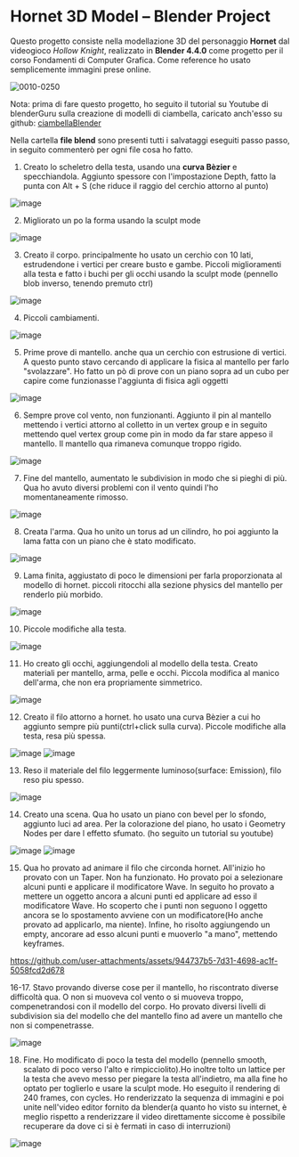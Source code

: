# Hornet 3D Model – Blender Project

Questo progetto consiste nella modellazione 3D del personaggio **Hornet** dal videogioco *Hollow Knight*, realizzato in **Blender 4.4.0** come progetto per il corso Fondamenti di Computer Grafica. Come reference ho usato semplicemente immagini prese online.

![0010-0250](https://github.com/user-attachments/assets/ff42db18-413e-4b94-b77f-717338452e11)


Nota: prima di fare questo progetto, ho seguito il tutorial su Youtube di blenderGuru sulla creazione di modelli di ciambella, caricato anch'esso su github: [ciambellaBlender](https://github.com/FedericoCerra/ciambelleBlender)

Nella cartella **file blend** sono presenti tutti i salvataggi eseguiti passo passo, in seguito commenterò per ogni file cosa ho fatto.

1. Creato lo scheletro della testa, usando una **curva Bèzier** e specchiandola. Aggiunto spessore con l'impostazione Depth, fatto la punta con Alt + S (che riduce il raggio del cerchio attorno al punto)

  ![image](https://github.com/user-attachments/assets/0467844b-d629-455d-bc00-9f0291c6d20c)


2. Migliorato un po la forma usando la sculpt mode

![image](https://github.com/user-attachments/assets/78c25958-3bad-462a-ade9-00b3c7b071a9)


3.  Creato il corpo. principalmente ho usato un cerchio con 10 lati, estrudendone i vertici per creare busto e gambe. Piccoli miglioramenti alla testa e fatto i buchi per gli occhi usando la sculpt mode (pennello blob inverso, tenendo premuto ctrl)

![image](https://github.com/user-attachments/assets/635dd84a-08e7-4fa3-bf21-105e71553780)


4.  Piccoli cambiamenti.

![image](https://github.com/user-attachments/assets/3c4f80bf-f782-48d4-a3bf-5044f68563e7)


5. Prime prove di mantello. anche qua un cerchio con estrusione di vertici. A questo punto stavo cercando di applicare la fisica al mantello per farlo "svolazzare". Ho fatto un pò di prove con un piano sopra ad un cubo per capire come funzionasse l'aggiunta di fisica agli oggetti

![image](https://github.com/user-attachments/assets/2d9d563d-a476-4214-b8cd-20925437cc4d)


6. Sempre prove col vento, non funzionanti. Aggiunto il pin al mantello mettendo i vertici attorno al colletto in un vertex group e in seguito mettendo quel vertex group come pin in modo da far stare appeso il mantello. Il mantello qua rimaneva comunque troppo rigido.

![image](https://github.com/user-attachments/assets/f0bad255-0110-4f1a-bfab-d831aaa1812a)


7. Fine del mantello, aumentato le subdivision in modo che si pieghi di più. Qua ho avuto diversi problemi con il vento quindi l'ho momentaneamente rimosso.

![image](https://github.com/user-attachments/assets/aaca2b75-db9a-4522-89ab-ea103d822503)


8. Creata l'arma. Qua ho unito un torus ad un cilindro, ho poi aggiunto la lama fatta con un piano che è stato modificato.

![image](https://github.com/user-attachments/assets/ba683c1b-b703-4977-a158-6b6c2c99456e)


9. Lama finita, aggiustato di poco le dimensioni per farla proporzionata al modello di hornet. piccoli ritocchi alla sezione physics del mantello per renderlo più morbido.

![image](https://github.com/user-attachments/assets/e27eed60-9c4f-4bf8-ab07-324e2382e47b)


10. Piccole modifiche alla testa.

![image](https://github.com/user-attachments/assets/91077c00-e67a-4eac-8418-505b34d7c6ac)


11. Ho creato gli occhi, aggiungendoli al modello della testa. Creato materiali per mantello, arma, pelle e occhi. Piccola modifica al manico dell'arma, che non era propriamente simmetrico.

![image](https://github.com/user-attachments/assets/85aa2ff4-10bc-4e00-8d03-ac53ddf57b38)


12. Creato il filo attorno a hornet. ho usato una curva Bèzier a cui ho aggiunto sempre più punti(ctrl+click sulla curva). Piccole modifiche alla testa, resa più spessa.

![image](https://github.com/user-attachments/assets/63c2ae60-f311-4db2-92ea-35e3cd790638) ![image](https://github.com/user-attachments/assets/426f9b2b-eaba-42b2-95c7-e396f65bb729)


13. Reso il materiale del filo leggermente luminoso(surface: Emission), filo reso piu spesso.

![image](https://github.com/user-attachments/assets/b814ecfc-b7dc-4dc2-8347-4d322f407946)


14. Creato una scena. Qua ho usato un piano con bevel per lo sfondo, aggiunto luci ad area. Per la colorazione del piano, ho usato i Geometry Nodes per dare l effetto sfumato. (ho seguito un tutorial su youtube)

![image](https://github.com/user-attachments/assets/210289a1-0f5c-40e0-aa33-10f7e0376758)
![image](https://github.com/user-attachments/assets/d7a6a310-fa97-41a6-a734-05fdec0f5763)


15. Qua ho provato ad animare il filo che circonda hornet. All'inizio ho provato con un Taper. Non ha funzionato. Ho provato poi a selezionare alcuni punti e applicare il modificatore Wave. In seguito ho provato a mettere un oggetto ancora a alcuni punti ed applicare ad esso il modificatore Wave. Ho scoperto che i punti non seguono l oggetto ancora se lo spostamento avviene con un modificatore(Ho anche provato ad applicarlo, ma niente). Infine, ho risolto aggiungendo un empty, ancorare ad esso alcuni punti e muoverlo "a mano", mettendo keyframes.

https://github.com/user-attachments/assets/944737b5-7d31-4698-ac1f-5058fcd2d678


16-17. Stavo provando diverse cose per il mantello, ho riscontrato diverse difficoltà qua. O non si muoveva col vento o si muoveva troppo, compenetrandosi con il modello del corpo. Ho provato diversi livelli di subdivision sia del modello che del mantello fino ad avere un mantello che non si compenetrasse.

![image](https://github.com/user-attachments/assets/b34da464-a407-4015-9c86-843dd05d6a4f)


18. Fine. Ho modificato di poco la testa del modello (pennello smooth, scalato di poco verso l'alto e rimpicciolito).Ho inoltre tolto un lattice per la testa che avevo messo per piegare la testa all'indietro, ma alla fine ho optato per toglierlo e usare la sculpt mode. Ho eseguito il rendering di 240 frames, con cycles. Ho renderizzato la sequenza di immagini e poi unite nell'video editor fornito da blender(a quanto ho visto su internet, è meglio rispetto a renderizzare il video direttamente siccome è possibile recuperare da dove ci si è fermati in caso di interruzioni)

![image](https://github.com/user-attachments/assets/529b1a07-03fc-4d73-b72f-63810312e380)

